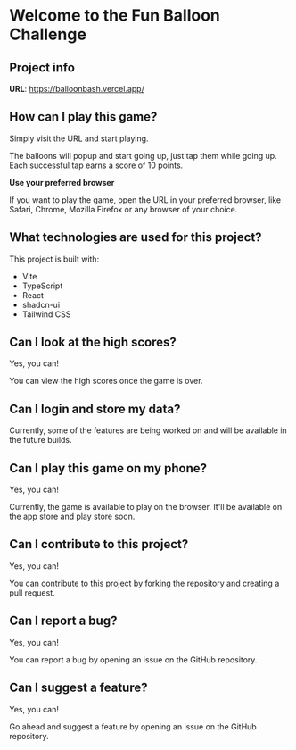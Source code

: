 # Welcome to the Fun Balloon Challenge

## Project info

**URL**: https://balloonbash.vercel.app/

## How can I play this game?

Simply visit the URL and start playing.

The balloons will popup and start going up, just tap them while going up. Each successful tap earns a score of 10 points.

**Use your preferred browser**

If you want to play the game, open the URL in your preferred browser, like Safari, Chrome, Mozilla Firefox or any browser of your choice.

## What technologies are used for this project?

This project is built with:

- Vite
- TypeScript
- React
- shadcn-ui
- Tailwind CSS

## Can I look at the high scores?

Yes, you can!

You can view the high scores once the game is over.

## Can I login and store my data?

Currently, some of the features are being worked on and will be available in the future builds.

## Can I play this game on my phone?

Yes, you can!

Currently, the game is available to play on the browser. It'll be available on the app store and play store soon.

## Can I contribute to this project?

Yes, you can!

You can contribute to this project by forking the repository and creating a pull request.

## Can I report a bug?

Yes, you can!

You can report a bug by opening an issue on the GitHub repository.

## Can I suggest a feature?

Yes, you can!

Go ahead and suggest a feature by opening an issue on the GitHub repository.